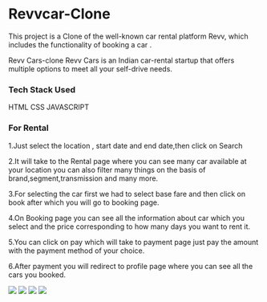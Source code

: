 # Revvcar-Clone
This project is a  Clone of the well-known car rental platform Revv, which includes the functionality of booking a car .

Revv Cars-clone
Revv Cars is an Indian car-rental startup that offers multiple options to meet all your self-drive needs.

### Tech Stack Used
HTML
CSS
JAVASCRIPT

### For Rental
1.Just select the location , start date and end date,then click on Search

2.It will take to the Rental page where you can see many car available at your location you can also filter many things on the basis of brand,segment,transmission and many more.

3.For selecting the car first we had to select base fare and then click on book after which you will go to booking page.

4.On Booking page you can see all the information about car which you select and the price corresponding to  how many days you want to rent it.

5.You can click on pay which will take to payment page just pay the amount with the payment method of your choice.

6.After payment you will redirect to profile page where you can see all the cars you booked.

<img src = "https://user-images.githubusercontent.com/65214761/158760636-b3598135-0813-4cbd-847f-1104ac0a7091.png">
<img src = "https://user-images.githubusercontent.com/65214761/158761097-76511d79-c81e-43f6-8eda-834c2c35baf8.png">
<img src = "https://user-images.githubusercontent.com/65214761/158761431-93c42848-b5bc-4e5c-8420-5445ed81d115.png">
<img src = "https://user-images.githubusercontent.com/65214761/158761811-e84cbefe-4e31-408b-8ba8-913c3de425fe.png">




